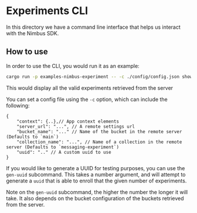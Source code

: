 # Experiments CLI
In this directory we have a command line interface that helps us interact with the Nimbus SDK.

## How to use
In order to use the CLI, you would run it as an example:
```bash
cargo run -p examples-nimbus-experiment -- -c ./config/config.json show-experiments
```
This would display all the valid experiments retrieved from the server

You can set a config file using the `-c` option, which can include the following:

```text
{
    "context": {..},// App context elements
    "server_url": "...", // A remote settings url
    "bucket_name": "..." // Name of the bucket in the remote server (Defaults to `main`)
    "collection_name": "...", // Name of a collection in the remote server (Defaults to `messaging-experiment`)
    "uuid": ".." // A custom uuid to use
}
```

If you would like to generate a UUID for testing purposes, you can use the `gen-uuid` subcommand. This takes a number argument, and will attempt to generate a `uuid` that is able to enroll that the given number of experiments.

Note on the `gen-uuid` subcommand, the higher the number the longer it will take. It also depends on the bucket configuration of the buckets retrieved from the server.
